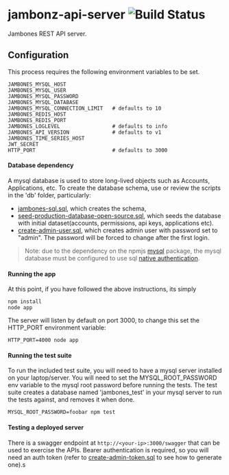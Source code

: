 # jambonz-api-server ![Build Status](https://github.com/jambonz/jambonz-api-server/workflows/CI/badge.svg)

Jambones REST API server.

## Configuration

This process requires the following environment variables to be set.

```
JAMBONES_MYSQL_HOST
JAMBONES_MYSQL_USER
JAMBONES_MYSQL_PASSWORD
JAMBONES_MYSQL_DATABASE
JAMBONES_MYSQL_CONNECTION_LIMIT   # defaults to 10
JAMBONES_REDIS_HOST
JAMBONES_REDIS_PORT
JAMBONES_LOGLEVEL                 # defaults to info
JAMBONES_API_VERSION              # defaults to v1               
JAMBONES_TIME_SERIES_HOST
JWT_SECRET
HTTP_PORT                         # defaults to 3000
```

#### Database dependency
A mysql database is used to store long-lived objects such as Accounts, Applications, etc. To create the database schema, use or review the scripts in the 'db' folder, particularly:
- [jambones-sql.sql](db/jambones-sql.sql), which creates the schema,
- [seed-production-database-open-source.sql](db/seed-production-database-open-source.sql), which seeds the database with initial dataset(accounts, permissions, api keys, applications etc).
- [create-admin-user.sql](db/create-admin-user.sql), which creates admin user with password set to "admin". The password will be forced to change after the first login.

> Note: due to the dependency on the npmjs [mysql](https://www.npmjs.com/package/mysql) package, the mysql database must be configured to use sql [native authentication](https://medium.com/@crmcmullen/how-to-run-mysql-8-0-with-native-password-authentication-502de5bac661).

#### Running the app
At this point, if you have followed the above instructions, its simply
```
npm install
node app
```
The server will listen by default on port 3000, to change this set the HTTP_PORT environment variable:
```
HTTP_PORT=4000 node app
```

#### Running the test suite
To run the included test suite, you will need to have a mysql server installed on your laptop/server. You will need to set the MYSQL_ROOT_PASSWORD env variable to the mysql root password before running the tests.  The test suite creates a database named 'jambones_test' in your mysql server to run the tests against, and removes it when done.
```
MYSQL_ROOT_PASSWORD=foobar npm test
```

#### Testing a deployed server
There is a swagger endpoint at `http://<your-ip>:3000/swagger` that can be used to exercise the APIs. Bearer authentication is required, so you will need an auth token (refer to [create-admin-token.sql](db/create-admin-token.sql) to see how to generate one).s